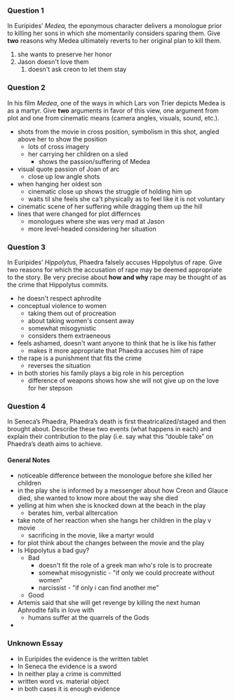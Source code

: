### Question 1

In Euripides’ *Medea,* the eponymous character delivers a monologue prior to killing her sons in which she momentarily considers sparing them. Give **two** reasons why Medea ultimately reverts to her original plan to kill them.

1. she wants to preserve her honor
2. Jason doesn't love them
   1. doesn't ask creon to let them stay

### Question 2

In his film *Medea*, one of the ways in which Lars von Trier depicts Medea is as a martyr. Give **two** arguments in favor of this view, one argument from plot and one from cinematic means (camera angles, visuals, sound, etc.).

- shots from the movie in cross position, symbolism in this shot, angled above her to show the position
  - lots of cross imagery
  - her carrying her children on a sled
    - shows the passion/suffering of Medea
- visual quote passion of Joan of arc
  - close up low angle shots
- when hanging her oldest son
  - cinematic close up shows the struggle of holding him up
  - waits til she feels she ca't physically as to feel like it is not voluntary
- cinematic scene of her suffering while dragging them up the hill
- lines that were changed for plot differnces
  - monologues where she was very mad at Jason
  - more level-headed considering her situation

### Question 3

In Euripides’ *Hippolytus*, Phaedra falsely accuses Hippolytus of rape. Give two reasons for which the accusation of rape may be deemed appropriate to the story. Be very precise about **how and why** rape may be thought of as the crime that Hippolytus commits.

- he doesn't respect aphrodite
- conceptual violence to women
  - taking them out of procreation
  - about taking women's consent away
  - somewhat misogynistic
  - considers them extraeneous
- feels ashamed, doesn't want anyone to think that he is like his father
  - makes it more appropriate that Phaedra accuses him of rape
- the rape is a punishment that fits the crime
  - reverses the situation
- in both stories his family plays a big role in his perception
  - difference of weapons shows how she will not give up on the love for her stepson

### Question 4

In Seneca’s Phaedra, Phaedra’s death is first theatricalized/staged and then brought about. Describe these two events (what happens in each) and explain their contribution to the play (i.e. say what this “double take” on Phaedra’s death aims to achieve.

#### General Notes

- noticeable difference between the monologue before she killed her children
- in the play she is informed by a messenger about how Creon and Glauce died, she wanted to know more about the way she died
- yelling at him when she is knocked down at the beach in the play
  - berates him, verbal alltercation
- take note of her reaction when she hangs her children in the play v movie
  - sacrificing in the movie, like a martyr would
- for plot think about the changes between the movie and the play
- Is Hippolytus a bad guy?
  - Bad
    - doesn't fit the role of a greek man who's role is to procreate
    - somewhat misogynistic - "if only we could procreate without women"
    - narcissist - "if only i can find another me"
  - Good
- Artemis said that she will get revenge by killing the next human Aphrodite falls in love with
  - humans suffer at the quarrels of the Gods
- 

### Unknown Essay

- In Euripides the evidence is the written tablet
- In Seneca the evidence is a sword
- In neither play a crime is committed
- written word vs. material object
- in both cases it is enough evidence

